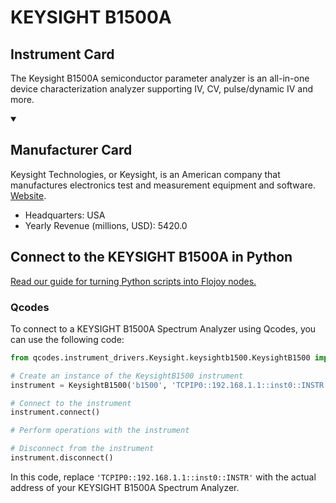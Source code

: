 
# KEYSIGHT B1500A

## Instrument Card

The Keysight B1500A semiconductor parameter analyzer is an all-in-one device characterization analyzer supporting IV, CV, pulse/dynamic IV and more.

<details open>
<summary><h2>Manufacturer Card</h2></summary>
Keysight Technologies, or Keysight, is an American company that manufactures electronics test and measurement equipment and software. <a href=https://www.keysight.com/us/en/home.html>Website</a>.

<ul>
  <li>Headquarters: USA</li>
  <li>Yearly Revenue (millions, USD): 5420.0</li>
</ul>
</details>

## Connect to the KEYSIGHT B1500A in Python

[Read our guide for turning Python scripts into Flojoy nodes.](https://docs.flojoy.ai/custom-nodes/creating-custom-node/)


### Qcodes

To connect to a KEYSIGHT B1500A Spectrum Analyzer using Qcodes, you can use the following code:

```python
from qcodes.instrument_drivers.Keysight.keysightb1500.KeysightB1500 import KeysightB1500

# Create an instance of the KeysightB1500 instrument
instrument = KeysightB1500('b1500', 'TCPIP0::192.168.1.1::inst0::INSTR')

# Connect to the instrument
instrument.connect()

# Perform operations with the instrument

# Disconnect from the instrument
instrument.disconnect()
```

In this code, replace `'TCPIP0::192.168.1.1::inst0::INSTR'` with the actual address of your KEYSIGHT B1500A Spectrum Analyzer.

